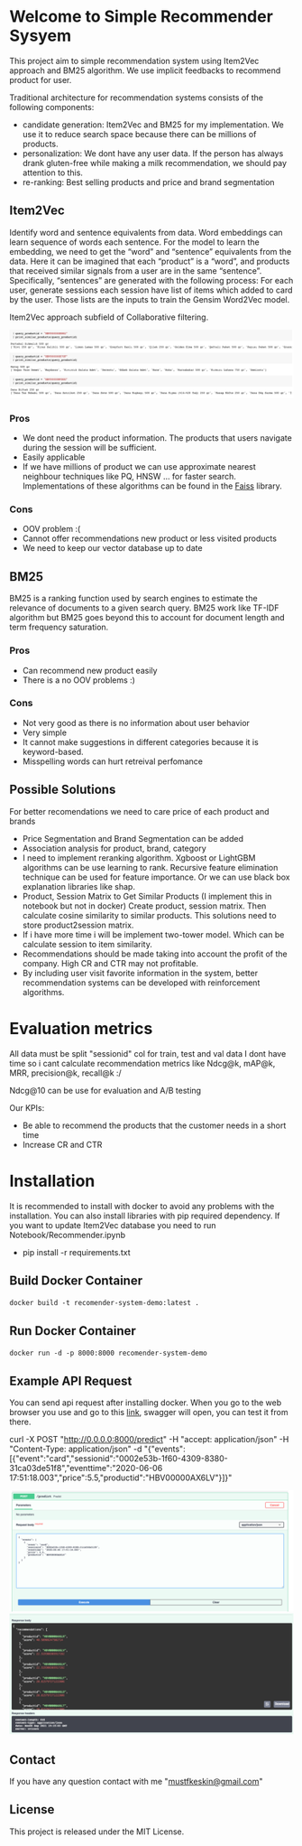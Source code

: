 # Welcome to Simple Recommender Sysyem
This project aim to simple recommendation system using Item2Vec approach and BM25 algorithm.
We use implicit feedbacks to recommend product for user.

Traditional architecture for recommendation systems consists of the following components:
* candidate generation: Item2Vec and BM25 for my implementation. We use it to reduce search space because there can be millions of products.
* personalization: We dont have any user data. If the person has always drank gluten-free while making a milk recommendation, we should pay attention to this.
* re-ranking: Best selling products and price and brand segmentation


## Item2Vec
Identify word and sentence equivalents from data. Word embeddings can learn sequence of words each sentence. For the model to learn the embedding, we need to get the “word” and “sentence” equivalents from the data. Here it can be imagined that each “product” is a “word”, and products that received similar signals from a user are in the same “sentence”. Specifically, “sentences” are generated with the following process: For each user, generate sessions each session have list of items which added to card by the user. Those lists are the inputs to train the Gensim Word2Vec model.

Item2Vec approach subfield of Collaborative filtering.

![Example Item2Vec Result](Assets/item2vec_example.png)

### Pros
* We dont need the product information. The products that users navigate during the session will be sufficient.
* Easily applicable
* If we have millions of product we can use approximate nearest neighbour techniques like PQ, HNSW ... for faster search. Implementations of these algorithms can be found in the [Faiss](https://github.com/facebookresearch/faiss) library.

### Cons
* OOV problem :( 
* Cannot offer recommendations new product or less visited products
* We need to keep our vector database up to date


## BM25
BM25 is a ranking function used by search engines to estimate the relevance of documents to a given search query. BM25 work like TF-IDF algorithm but BM25 goes beyond this to account for document length and term frequency saturation.

### Pros
* Can recommend new product easily
* There is a no OOV problems :)

### Cons
* Not very good as there is no information about user behavior
* Very simple 
* It cannot make suggestions in different categories because it is keyword-based.
* Misspelling words can hurt retreival perfomance


## Possible Solutions
For better recomendations we need to care price of each product and brands
* Price Segmentation and Brand Segmentation can be added
* Association analysis for product, brand, category
* I need to implement reranking algorithm. Xgboost or LightGBM algorithms can be use learning to rank. Recursive feature elimination technique can be used for feature importance. Or we can use black box explanation libraries like shap.
* Product, Session Matrix to Get Similar Products (I implement this in notebook but not in docker) Create product, session matrix. Then calculate cosine similarity to similar products. This solutions need to store product2session matrix.
* If i have more time i will be implement two-tower model. Which can be calculate session to item similarity.
* Recommendations should be made taking into account the profit of the company. High CR and CTR may not profitable.
* By including user visit favorite information in the system, better recommendation systems can be developed with reinforcement algorithms.


# Evaluation metrics
All data must be split "sessionid" col for train, test and val data
I dont have time so i cant calculate  recommendation metrics like Ndcg@k, mAP@k, MRR, precision@k, recall@k :/

Ndcg@10 can be use for evaluation and A/B testing

Our KPIs:
* Be able to recommend the products that the customer needs in a short time
* Increase CR and CTR


# Installation
It is recommended to install with docker to avoid any problems with the installation.
You can also install libraries with pip required dependency.
If you want to update Item2Vec database you need to run Notebook/Recommender.ipynb

* pip install -r requirements.txt

## Build Docker Container

`docker build -t recomender-system-demo:latest .`

## Run Docker Container

`docker run -d -p 8000:8000 recomender-system-demo`


## Example API Request
You can send api request after installing docker.
When you go to the web browser you use and go to this [link](http://localhost:8000/docs), swagger will open, you can test it from there.


curl -X POST "http://0.0.0.0:8000/predict" -H  "accept: application/json" -H  "Content-Type: application/json" -d "{\"events\":[{\"event\":\"card\",\"sessionid\":\"0002e53b-1f60-4309-8380-31ca03de51f8\",\"eventtime\":\"2020-06-06 17:51:18.003\",\"price\":5.5,\"productid\":\"HBV00000AX6LV\"}]}"

![Example Recommendation](Assets/example_input.png)
![Example Recommendation](Assets/example_result.png)


## Contact

If you have any question contact with me "mustfkeskin@gmail.com"


## License

This project is released under the MIT License.
